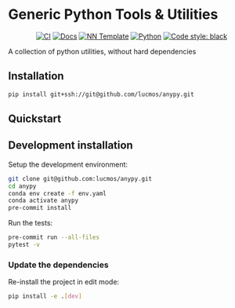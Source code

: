 # Generic Python Tools & Utilities

<p align="center">
    <a href="https://github.com/lucmos/anypy/actions/workflows/test_suite.yml"><img alt="CI" src=https://img.shields.io/github/workflow/status/lucmos/anypy/Test%20Suite/main?label=main%20checks></a>
    <a href="https://lucmos.github.io/anypy"><img alt="Docs" src=https://img.shields.io/github/deployments/lucmos/anypy/github-pages?label=docs></a>
    <a href="https://github.com/grok-ai/nn-template"><img alt="NN Template" src="https://shields.io/badge/nn--template-0.2.3-emerald?style=flat&labelColor=gray"></a>
    <a href="https://www.python.org/downloads/"><img alt="Python" src="https://img.shields.io/badge/python-3.11-blue.svg"></a>
    <a href="https://black.readthedocs.io/en/stable/"><img alt="Code style: black" src="https://img.shields.io/badge/code%20style-black-000000.svg"></a>
</p>

A collection of python utilities, without hard dependencies


## Installation

```bash
pip install git+ssh://git@github.com/lucmos/anypy.git
```


## Quickstart

[comment]: <> (> Fill me!)


## Development installation

Setup the development environment:

```bash
git clone git@github.com:lucmos/anypy.git
cd anypy
conda env create -f env.yaml
conda activate anypy
pre-commit install
```

Run the tests:

```bash
pre-commit run --all-files
pytest -v
```


### Update the dependencies

Re-install the project in edit mode:

```bash
pip install -e .[dev]
```
